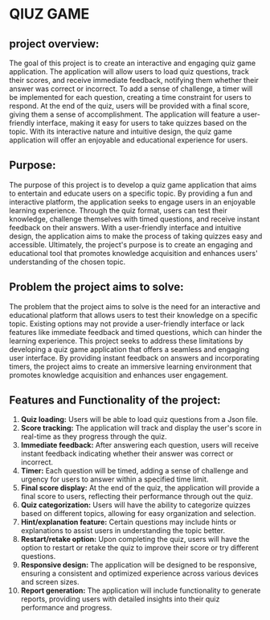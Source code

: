 <h1> QIUZ GAME </h1>
<h2>project overview:</h2>
<p> 
The goal of this project is to create an interactive and engaging quiz game application. The application will allow users to load quiz questions, track their scores, and receive immediate feedback, notifying them whether their answer was correct or incorrect. To add a sense of challenge, a timer will be implemented for each question, creating a time constraint for users to respond. At the end of the quiz, users will be provided with a final score, giving them a sense of accomplishment. The application will feature a user-friendly interface, making it easy for users to take quizzes based on the topic. With its interactive nature and intuitive design, the quiz game application will offer an enjoyable and educational experience for users.
</p>

<h2>Purpose:</h2>
<p>
The purpose of this project is to develop a quiz game application that aims to entertain and educate users on a specific topic. By providing a fun and interactive platform, the application seeks to engage users in an enjoyable learning experience. Through the quiz format, users can test their knowledge, challenge themselves with timed questions, and receive instant feedback on their answers. With a user-friendly interface and intuitive design, the application aims to make the process of taking quizzes easy and accessible. Ultimately, the project's purpose is to create an engaging and educational tool that promotes knowledge acquisition and enhances users' understanding of the chosen topic.
</p>

<h2>Problem the project aims to solve:</h2>
<p>
The problem that the project aims to solve is the need for an interactive and educational platform that allows users to test their knowledge on a specific topic. Existing options may not provide a user-friendly interface or lack features like immediate feedback and timed questions, which can hinder the learning experience. This project seeks to address these limitations by developing a quiz game application that offers a seamless and engaging user interface. By providing instant feedback on answers and incorporating timers, the project aims to create an immersive learning environment that promotes knowledge acquisition and enhances user engagement.
</p>

<h2>Features and Functionality of the project:</h2>
<ol>
<li><strong>Quiz loading:</strong> Users will be able to load quiz questions from a Json file.</li>

<li><strong>Score tracking:</strong> The application will track and display the user's score in real-time as they progress through the quiz.</li>

<li><strong>Immediate feedback:</strong> After answering each question, users will receive instant feedback indicating whether their answer was correct or incorrect.</li>

<li><strong>Timer:</strong> Each question will be timed, adding a sense of challenge and urgency for users to answer within a specified time limit.</li>

<li><strong>Final score display:</strong> At the end of the quiz, the application will provide a final score to users, reflecting their performance through out the quiz.</li>

<li><strong>Quiz categorization:</strong> Users will have the ability to categorize quizzes based on different topics, allowing for easy organization and selection.</li>

<li><strong>Hint/explanation feature:</strong> Certain questions may include hints or explanations to assist users in understanding the topic better.</li>

<li><strong>Restart/retake option:</strong> Upon completing the quiz, users will have the option to restart or retake the quiz to improve their score or try different questions.</li>

<li><strong>Responsive design:</strong> The application will be designed to be responsive, ensuring a consistent and optimized experience across various devices and screen sizes.</li>

<li><strong>Report generation:</strong> The application will include functionality to generate reports, providing users with detailed insights into their quiz performance and progress.</li>
</ol>

